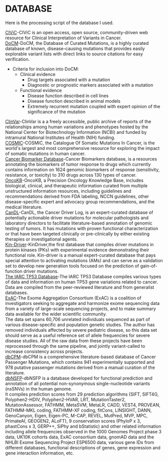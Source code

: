 # DATABASE
Here is the processing script of the database I used.

[CIViC](https://civicdb.org/home)-CIViC is an open access, open source, community-driven web resource for Clinical Interpretation of Variants in Cancer.  
[DoCM](http://docm.info/)-DoCM, the Database of Curated Mutations, is a highly curated database of known, disease-causing mutations that provides easily explorable variant lists with direct links to source citations for easy verification.  
* Criteria for inclusion into DoCM:  
     * Clinical evidence  
          * Drug targets associated with a mutation  
          * Diagnostic or prognostic markers associated with a mutation  
     * Functional evidence   
          * Disease function described in cell lines  
          * Disease function described in animal models  
          * Extremely recurrent mutation coupled with expert opinion of the significance of the mutation  

[ClinVar](https://www.ncbi.nlm.nih.gov/clinvar/)-ClinVar is a a freely accessible, public archive of reports of the relationships among human variations and phenotypes hosted by the National Center for Biotechnology Information (NCBI) and funded by intramural National Institutes of Health (NIH) funding.  
[COSMIC](https://cancer.sanger.ac.uk/cosmic)-COSMIC, the Catalogue Of Somatic Mutations In Cancer, is the world's largest and most comprehensive resource for exploring the impact of somatic mutations in human cancer.  
[Cancer Biomarker Database](https://www.cancergenomeinterpreter.org/biomarkers)-Cancer Biomarkers database, is a resources annotating the biomarkers of tumor response to drugs which currently contains information on 1624 genomic biomarkers of response (sensitivity, resistance, or toxicity) to 310 drugs across 130 types of cancer.  
[OncoKB](oncokb.org/)-OncoKB, a Precision Oncology Knowledge Base, includes biological, clinical, and therapeutic information curated from multiple unstructured information resources, including guidelines and recommendations derived from FDA labeling, NCCN guidelines, other disease-specific expert and advocacy group recommendations, and the medical literature.  
[CanDL](https://CanDL.osu.edu/)-CanDL, the Cancer Driver Log, is an expert-curated database of potentially actionable driver mutations for molecular pathologists and laboratory directors to facilitate literature-based annotation of genomic testing of tumors. It has mutations with proven functional characterization or that have been targeted clinically or pre-clinically by either existing therapies or investigational agents.  
[Kin-Driver](http://kin-driver.leloir.org.ar/index.php)-KinDriver,the first database that compiles driver mutations in protein kinases (PKs) with experimental evidence demonstrating their functional role. Kin-driver is a manual expert-curated database that pays special attention to activating mutations (AMs) and can serve as a validation set to develop new generation tools focused on the prediction of gain-of-function driver mutations.  
[The IARC TP53 Database](http://p53.iarc.fr/)-The IARC TP53 Database compiles various types of data and information on human TP53 gene variations related to cancer. Data are compiled from the peer-reviewed literature and from generalist databases.  
[ExAC](exac.broadinstitute.org/)-The Exome Aggregation Consortium (ExAC) is a coalition of investigators seeking to aggregate and harmonize exome sequencing data from a variety of large-scale sequencing projects, and to make summary data available for the wider scientific community.  
The data set spans 60,706 unrelated individuals sequenced as part of various disease-specific and population genetic studies. The author has removed individuals affected by severe pediatric disease, so this data set should serve as a useful reference set of allele frequencies for severe disease studies. All of the raw data from these projects have been reprocessed through the same pipeline, and jointly variant-called to increase consistency across projects.  
[dbCPM](http://bioinfo.ahu.edu.cn:8080/dbCPM)-dbCPM is a comprehensive literature-based database of Cancer Passenger Mutations, which contains 941 experimentally supported and 978 putative passenger mutations derived from a manual curation of the literature.  
[dbNSFP](https://sites.google.com/site/jpopgen/dbNSFP)-dbNSFP is a database developed for functional prediction and annotation of all potential non-synonymous single-nucleotide variants (nsSNVs) in the human genome.    
It compiles prediction scores from 29 prediction algorithms (SIFT, SIFT4G, Polyphen2-HDIV, Polyphen2-HVAR, LRT, MutationTaster2, MutationAssessor, FATHMM, MetaSVM, MetaLR, CADD, VEST4, PROVEAN, FATHMM-MKL coding, FATHMM-XF coding, fitCons, LINSIGHT, DANN, GenoCanyon, Eigen, Eigen-PC, M-CAP, REVEL, MutPred, MVP, MPC, PrimateAI, GEOGEN2, ALoFT), 9 conservation scores (PhyloP x 3, phastCons x 3, GERP++, SiPhy and bStatistic) and other related information including allele frequencies observed in the 1000 Genomes Project phase 3 data, UK10K cohorts data, ExAC consortium data, gnomAD data and the NHLBI Exome Sequencing Project ESP6500 data, various gene IDs from different databases, functional descriptions of genes, gene expression and gene interaction information, etc.
